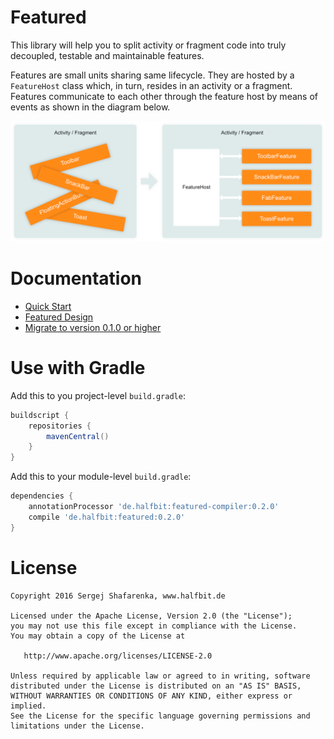 # Featured
This library will help you to split activity or fragment code into truly decoupled, testable and maintainable features.

Features are small units sharing same lifecycle. They are hosted by a `FeatureHost` class which, in turn, resides in an activity or a fragment. Features communicate to each other through the feature host by means of events as shown in the diagram below.

![diagram][1]

# Documentation

- [Quick Start][2]
- [Featured Design][3]
- [Migrate to version 0.1.0 or higher][4]

# Use with Gradle

Add this to you project-level `build.gradle`:

```groovy
buildscript {
    repositories {
        mavenCentral()
    }
}
```

Add this to your module-level `build.gradle`:

```groovy
dependencies {
    annotationProcessor 'de.halfbit:featured-compiler:0.2.0'
    compile 'de.halfbit:featured:0.2.0'
}
```

# License
```
Copyright 2016 Sergej Shafarenka, www.halfbit.de

Licensed under the Apache License, Version 2.0 (the "License");
you may not use this file except in compliance with the License.
You may obtain a copy of the License at

   http://www.apache.org/licenses/LICENSE-2.0

Unless required by applicable law or agreed to in writing, software
distributed under the License is distributed on an "AS IS" BASIS,
WITHOUT WARRANTIES OR CONDITIONS OF ANY KIND, either express or implied.
See the License for the specific language governing permissions and
limitations under the License.
```

[1]: docs/images/diagram.png
[2]: docs/quick-start.md
[3]: docs/featured-design.md
[4]: docs/migrate-to-0.1.0.md
